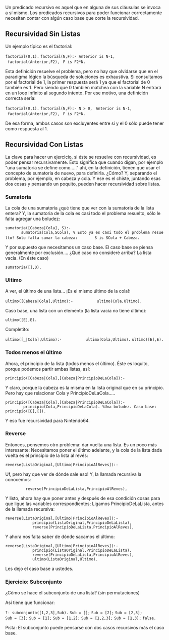 Un predicado recursivo es aquel que en alguna de sus cláusulas se invoca a sí mismo. Los predicados recursivos para poder funcionar correctamente necesitan contar con algún caso base que corte la recursividad.

Recursividad Sin Listas
-----------------------

Un ejemplo típico es el factorial:

`factorial(0,1).`
`factorial(N,F):- Anterior is N-1,`
` factorial(Anterior,F2),`
` F is F2*N.`

Esta definición resuelve el problema, pero no hay que olvidarse que en el paradigma lógico la búsqueda de soluciones es exhaustiva. Si consultamos por el factorial de 1, la primer respuesta será 1 ya que el factorial de 0 también es 1. Pero siendo que 0 también matchea con la variable N entrará en un loop infinito al segundo intento. Por ese motivo, una definición correcta sería:

`factorial(0,1).`
`factorial(N,F):- N > 0,`
` Anterior is N-1,`
` factorial(Anterior,F2),`
` F is F2*N.`

De esa forma, ambos casos son excluyentes entre sí y el 0 sólo puede tener como respuesta al 1.

Recursividad Con Listas
-----------------------

La clave para hacer un ejercicio, si éste se resuelve con recursividad, es poder pensar recursivamente. Ésto significa que cuando digan, por ejemplo "una sumatoria se define como....." ahí, en la definición, tienen que usar el concepto de sumatoria de nuevo, para definirla. ¿Cómo? Y, separando el problema, por ejemplo, en cabeza y cola. Y ese es el chiste, juntando esas dos cosas y pensando un poquito, pueden hacer recursividad sobre listas.

### Sumatoria

La cola de una sumatoria ¿qué tiene que ver con la sumatoria de la lista entera? Y, la sumatoria de la cola es casi todo el problema resuelto, sólo le falta agregar una boludez:

`sumatoria([Cabeza|Cola], S):-`
`       sumatoria(Cola,SCola), % Esto ya es casi todo el problema resuelto! Solo falta sumar la cabeza:`
`       S is SCola + Cabeza.`

Y por supuesto que necesitamos un caso base. El caso base se piensa generalmente por exclusión.... ¿Qué caso no consideré arriba? La lista vacía. (En éste caso)

`sumatoria([],0).`

### Ultimo

A ver, el último de una lista... ¡Es el mismo último de la cola!:

`ultimo([Cabeza|Cola],Ultimo):-`
`          ultimo(Cola,Ultimo).`

Caso base, una lista con un elemento (la lista vacía no tiene último):

`ultimo([E],E).`

Completito:

`ultimo([_|Cola],Ultimo):-`
`          ultimo(Cola,Ultimo).`
`ultimo([E],E).`

### Todos menos el último

Ahora, el principio de la lista (todos menos el último). Éste es loquito, porque podemos partir ambas listas, así:

`principio([Cabeza|Cola],[Cabeza|PrincipioDeLaCola]):-`

Y claro, porque la cabeza es la misma en la lista original que en su principio. Pero hay que relacionar Cola y PrincipioDeLaCola.....

`principio([Cabeza|Cola],[Cabeza|PrincipioDeLaCola]):- `
`        principio(Cola,PrincipioDeLaCola). %Una boludez. Caso base:`
`principio([E],[]).`

Y eso fue recursividad para Nintendo64.

### Reverse

Entonces, pensemos otro problema: dar vuelta una lista. Es un poco más interesante: Necesitamos poner el último adelante, y la cola de la lista dada vuelta es el principio de la lista al revés:

`reverse(ListaOriginal,[Ultimo|PrincipioAlReves]):-`

Uf, pero hay que ver de dónde sale eso! Y, la llamada recursiva la conocemos:

`         reverse(PrincipioDeLaLista,PrincipioAlReves),`

Y listo, ahora hay que poner antes y después de esa condición cosas para que ligue las variables correspondientes; Ligamos PrincipioDeLaLista, antes de la llamada recursiva:

`reverse(ListaOriginal,[Ultimo|PrincipioAlReves]):-`
`            principio(ListaOriginal,PrincipioDeLaLista),`
`            reverse(PrincipioDeLaLista,PrincipioAlReves),`

Y ahora nos falta saber de dónde sacamos el último:

`reverse(ListaOriginal,[Ultimo|PrincipioAlReves]):-`
`            principio(ListaOriginal,PrincipioDeLaLista),`
`            reverse(PrincipioDeLaLista,PrincipioAlReves),`
`            ultimo(ListaOriginal,Ultimo).`

Les dejo el caso base a ustedes.

### Ejercicio: Subconjunto

¿Cómo se hace el subconjunto de una lista? (sin permutaciones)

Así tiene que funcionar:

`?- subconjunto([1,2,3],Sub).`
`Sub = [];`
`Sub = [2];`
`Sub = [2,3];`
`Sub = [3];`
`Sub = [`**`1`**`];`
`Sub = [`**`1`**`,2];`
`Sub = [`**`1`**`,2,3];`
`Sub = [`**`1`**`,3];`
`false.`

Pista: El subconjunto puede pensarse con dos casos recursivos más el caso base.
